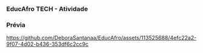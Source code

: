 ### EducAfro TECH - Atividade


### Prévia
https://github.com/DeboraSantanaa/EducAfro/assets/113525688/4efc22a2-9f07-4d02-b436-353df6c2cc9c

